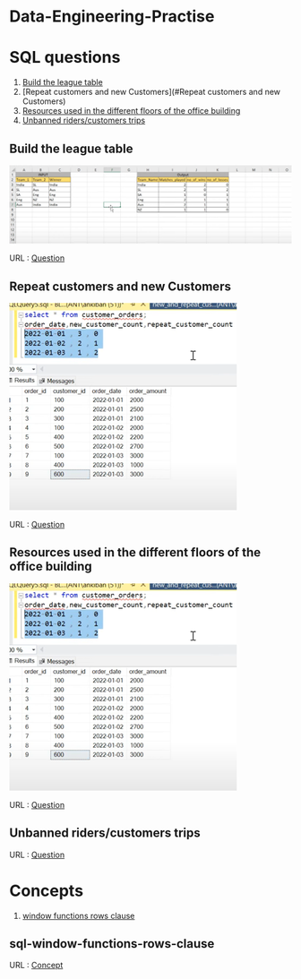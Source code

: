 # Data-Engineering-Practise

# SQL questions
1. [Build the league table](#Build-the-league-table)
2. [Repeat customers and new Customers](#Repeat customers and new Customers)
3. [Resources used in the different floors of the office building](#third-example)
4. [Unbanned riders/customers trips](#Unbanned-riders/customers-trips)

## Build the league table
![img.png](images/icc_world_cup.png)

URL :  [Question](https://www.youtube.com/watch?v=qyAgWL066Vo&list=PLBTZqjSKn0IeKBQDjLmzisazhqQy4iGkb)

## Repeat customers and new Customers
![img.png](images/img.png)

URL :  [Question](https://www.youtube.com/watch?v=MpAMjtvarrc&list=PLBTZqjSKn0IeKBQDjLmzisazhqQy4iGkb&index=2)

## Resources used in the different floors of the office building
![img.png](images/img.png)

URL :  [Question](https://www.youtube.com/watch?v=P6kNMyqKD0A&list=PLBTZqjSKn0IeKBQDjLmzisazhqQy4iGkb&index=3)

## Unbanned riders/customers trips
URL :  [Question](https://www.youtube.com/watch?v=EjzhMv0E_FE&list=PLBTZqjSKn0IeKBQDjLmzisazhqQy4iGkb&index=7)


# Concepts 
1. [window functions rows clause](#sql-window-functions-rows-clause)


## sql-window-functions-rows-clause
URL : [Concept](https://learnsql.com/blog/sql-window-functions-rows-clause/)
